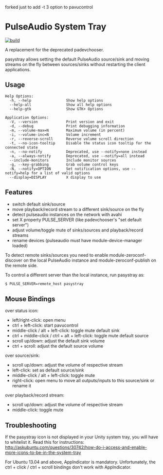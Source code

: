 forked just to add -t 3 option to pavucontrol

PulseAudio System Tray
======================
[![build](https://github.com/christophgysin/pasystray/actions/workflows/build.yml/badge.svg)](https://github.com/christophgysin/pasystray/actions/workflows/build.yml)

A replacement for the deprecated padevchooser.

pasystray allows setting the default PulseAudio source/sink and moving
streams on the fly between sources/sinks without restarting the client
applications.

Usage
-------

```
Help Options:
  -h, --help                Show help options
  --help-all                Show all help options
  --help-gtk                Show GTK+ Options

Application Options:
  -V, --version             Print version and exit
  -d, --debug               Print debugging information
  -m, --volume-max=N        Maximum volume (in percent)
  -i, --volume-inc=N        Volume increment
  -r, --reverse-scroll      Reverse volume scroll direction
  -t, --no-icon-tooltip     Disable the status icon tooltip for the connected state
  -n, --no-notify           Deprecated, use --notify=none instead
  -a, --always-notify       Deprecated, use --notify=all instead
  --include-monitors        Include monitor sources
  -g, --key-grabbing        Grab volume control keys
  -N, --notify=OPTION       Set notification options, use --notify=help for a list of valid options
  --display=DISPLAY         X display to use
```

Features
--------

* switch default sink/source
* move playback/record stream to a different sink/source on the fly
* detect pulseaudio instances on the network with avahi
* set X property PULSE_SERVER (like padevchooser's "set default server")
* adjust volume/toggle mute of sinks/sources and playback/record streams
* rename devices (pulseaudio must have module-device-manager loaded)

To detect remote sinks/sources you need to enable module-zeroconf-discover on
the local PulseAudio instance and module-zeroconf-publish on the remote side.

To control a different server than the local instance, run pasystray as:
```bash
$ PULSE_SERVER=remote_host pasystray
```

Mouse Bindings
--------------

over status icon:
* left/right-click: open menu
* ctrl + left-click: start pavucontrol
* middle-click / alt + left-click: toggle mute default sink
* ctrl + middle-click / ctrl + alt + left-click: toggle mute default source
* scroll up/down: adjust the default sink volume
* ctrl + scroll: adjust the default source volume

over source/sink:
* scroll up/down: adjust the volume of respective stream
* left-click: set as default source/sink
* middle-click / alt + left-click: toggle mute
* right-click: open menu to move all outputs/inputs to this source/sink or rename it

over playback/record stream:
* scroll up/down: adjust the volume of respective stream
* middle-click: toggle mute

Troubleshooting
---------------

If the pasystray icon is not displayed in your Unity system tray, you will have
to whitelist it. Read this for instructions:
http://askubuntu.com/questions/30742/how-do-i-access-and-enable-more-icons-to-be-in-the-system-tray

For Ubuntu 13.04 and above, AppIndicator is mandatory. Unfortunately, the
ctrl + click / ctrl + scroll bindings don't work with AppIndicator.
